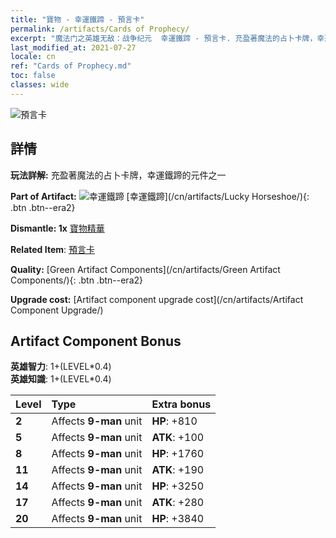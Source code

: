 ```yaml
---
title: "寶物 - 幸運鐵蹄 - 預言卡"
permalink: /artifacts/Cards of Prophecy/
excerpt: "魔法门之英雄无敌：战争纪元  幸運鐵蹄 - 預言卡. 充盈著魔法的占卜卡牌，幸運鐵蹄的元件之一"
last_modified_at: 2021-07-27
locale: cn
ref: "Cards of Prophecy.md"
toc: false
classes: wide
---
```


 ![預言卡](/images/t/artifact_40122.png)



## 詳情

 **玩法詳解:** 充盈著魔法的占卜卡牌，幸運鐵蹄的元件之一

 **Part of Artifact:** ![幸運鐵蹄](/images/t/icon_artifact_12.png) [幸運鐵蹄](/cn/artifacts/Lucky Horseshoe/){: .btn .btn--era2}

 **Dismantle: 1x** [寶物精華](/cn/Items/con_905/)

 **Related Item**: [預言卡](/cn/Items/art_110/)

 **Quality:** [Green Artifact Components](/cn/artifacts/Green Artifact Components/){: .btn .btn--era2}

 **Upgrade cost:** [Artifact component upgrade cost](/cn/artifacts/Artifact Component Upgrade/)

## Artifact Component Bonus

  **英雄智力**: 1+(LEVEL\*0.4)<br/>**英雄知識**: 1+(LEVEL\*0.4)

  |  Level  | Type |    Extra bonus  | 
  |:--------|:-----|:----------------| 
  | **2** | Affects **9-man** unit | **HP**: +810 | 
  | **5** | Affects **9-man** unit | **ATK**: +100 | 
  | **8** | Affects **9-man** unit | **HP**: +1760 | 
  | **11** | Affects **9-man** unit | **ATK**: +190 | 
  | **14** | Affects **9-man** unit | **HP**: +3250 | 
  | **17** | Affects **9-man** unit | **ATK**: +280 | 
  | **20** | Affects **9-man** unit | **HP**: +3840 | 
